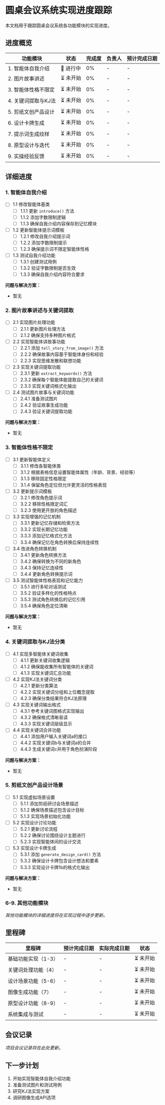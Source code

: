 # 圆桌会议系统实现进度跟踪

本文档用于跟踪圆桌会议系统各功能模块的实现进度。

## 进度概览

| 功能模块 | 状态 | 完成度 | 负责人 | 预计完成日期 |
|---------|------|-------|-------|------------|
| 1. 智能体自我介绍 | 🔄 进行中 | 0% | - | - |
| 2. 图片故事讲述 | ⏳ 未开始 | 0% | - | - |
| 3. 智能体性格不限定 | ⏳ 未开始 | 0% | - | - |
| 4. 关键词提取与KJ法 | ⏳ 未开始 | 0% | - | - |
| 5. 剪纸文创产品设计 | ⏳ 未开始 | 0% | - | - |
| 6. 设计卡牌生成 | ⏳ 未开始 | 0% | - | - |
| 7. 提示词生成纹样 | ⏳ 未开始 | 0% | - | - |
| 8. 原型设计与迭代 | ⏳ 未开始 | 0% | - | - |
| 9. 实操经验反馈 | ⏳ 未开始 | 0% | - | - |

## 详细进度

### 1. 智能体自我介绍

- [ ] 1.1 修改智能体基类
  - [ ] 1.1.1 更新 `introduce()` 方法
  - [ ] 1.1.2 添加字数限制逻辑
  - [ ] 1.1.3 确保自我介绍内容保存到记忆模块

- [ ] 1.2 更新智能体提示词模板
  - [ ] 1.2.1 修改自我介绍提示词
  - [ ] 1.2.2 添加字数限制提示
  - [ ] 1.2.3 确保提示词不限定智能体性格

- [ ] 1.3 测试自我介绍功能
  - [ ] 1.3.1 创建测试用例
  - [ ] 1.3.2 验证字数限制是否生效
  - [ ] 1.3.3 确保自我介绍内容符合要求

**问题与解决方案：**
- 暂无

### 2. 图片故事讲述与关键词提取

- [ ] 2.1 实现图片处理功能
  - [ ] 2.1.1 更新图片处理方法
  - [ ] 2.1.2 确保支持多种图片格式

- [ ] 2.2 实现智能体讲故事功能
  - [ ] 2.2.1 添加 `tell_story_from_image()` 方法
  - [ ] 2.2.2 确保故事内容基于智能体身份和经验
  - [ ] 2.2.3 实现思维发散和联想功能

- [ ] 2.3 实现关键词提取功能
  - [ ] 2.3.1 更新 `extract_keywords()` 方法
  - [ ] 2.3.2 确保每个智能体能提取自己的关键词
  - [ ] 2.3.3 实现关键词格式化输出

- [ ] 2.4 测试图片故事与关键词功能
  - [ ] 2.4.1 准备测试图片
  - [ ] 2.4.2 验证故事生成功能
  - [ ] 2.4.3 验证关键词提取功能

**问题与解决方案：**
- 暂无

### 3. 智能体性格不限定

- [ ] 3.1 更新智能体定义
  - [ ] 3.1.1 修改各智能体类
  - [ ] 3.1.2 根据表格信息设置智能体属性（年龄、背景、经验等）
  - [ ] 3.1.3 移除固定性格限定
  - [ ] 3.1.4 保留角色定位但允许更灵活的性格表现

- [ ] 3.2 更新提示词模板
  - [ ] 3.2.1 修改角色提示词
  - [ ] 3.2.2 移除性格限定词汇
  - [ ] 3.2.3 使用更开放的角色描述

- [ ] 3.3 实现增强的记忆机制
  - [ ] 3.3.1 更新记忆存储和检索方法
  - [ ] 3.3.2 实现长期记忆功能
  - [ ] 3.3.3 添加记忆格式化方法
  - [ ] 3.3.4 确保记忆在角色转换后保持连续性

- [ ] 3.4 改进角色转换机制
  - [ ] 3.4.1 更新角色转换方法
  - [ ] 3.4.2 确保转换为不同的新角色
  - [ ] 3.4.3 保持记忆连续性
  - [ ] 3.4.4 更新角色转换提示词

- [ ] 3.5 测试智能体性格表现和记忆能力
  - [ ] 3.5.1 进行多轮对话测试
  - [ ] 3.5.2 验证多样化的性格特点
  - [ ] 3.5.3 测试角色转换后的记忆引用
  - [ ] 3.5.4 确保角色定位清晰

**问题与解决方案：**
- 暂无

### 4. 关键词提取与KJ法分类

- [ ] 4.1 实现多智能体关键词收集
  - [ ] 4.1.1 更新关键词收集逻辑
  - [ ] 4.1.2 确保能收集所有智能体的关键词
  - [ ] 4.1.3 实现关键词汇总功能

- [ ] 4.2 实现KJ法关键词分类
  - [ ] 4.2.1 更新分类算法
  - [ ] 4.2.2 实现关键词分组和上位概念提取
  - [ ] 4.2.3 确保分类结果符合KJ法原理

- [ ] 4.3 实现关键词输出格式
  - [ ] 4.3.1 参考关键词图格式实现输出
  - [ ] 4.3.2 确保格式清晰易读
  - [ ] 4.3.3 实现关键词层级显示

- [ ] 4.4 实现关键词合并功能
  - [ ] 4.4.1 添加用户输入关键词a的接口
  - [ ] 4.4.2 实现关键词b与关键词a的合并
  - [ ] 4.4.3 生成关键词c并用于角色扮演阶段

**问题与解决方案：**
- 暂无

### 5. 剪纸文创产品设计场景

- [ ] 5.1 实现虚拟场景设置
  - [ ] 5.1.1 添加剪纸研讨会场景描述
  - [ ] 5.1.2 确保场景描述包含设计目标
  - [ ] 5.1.3 实现场景初始化功能

- [ ] 5.2 实现设计讨论功能
  - [ ] 5.2.1 更新讨论流程
  - [ ] 5.2.2 确保讨论围绕设计主题进行
  - [ ] 5.2.3 实现智能体间的设计交流

- [ ] 5.3 实现设计卡牌生成
  - [ ] 5.3.1 添加 `generate_design_card()` 方法
  - [ ] 5.3.2 确保设计卡牌包含设计想法和要素
  - [ ] 5.3.3 实现设计卡牌1b的格式化输出

**问题与解决方案：**
- 暂无

### 6-9. 其他功能模块

*其他功能模块的详细进度将在实现过程中逐步更新。*

## 里程碑

| 里程碑 | 预计完成日期 | 实际完成日期 | 状态 |
|-------|------------|------------|------|
| 基础功能实现（1-3） | - | - | ⏳ 未开始 |
| 关键词处理功能（4） | - | - | ⏳ 未开始 |
| 设计场景功能（5-6） | - | - | ⏳ 未开始 |
| 图像生成功能（7） | - | - | ⏳ 未开始 |
| 原型设计功能（8-9） | - | - | ⏳ 未开始 |
| 系统集成与测试 | - | - | ⏳ 未开始 |

## 会议记录

*项目会议记录将在此处更新。*

## 下一步计划

1. 开始实现智能体自我介绍功能
2. 准备测试图片和测试用例
3. 研究KJ法实现方案
4. 调研图像生成API选项
